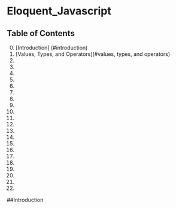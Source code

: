 # Eloquent_Javascript

## Table of Contents
  0. [Introduction] (#introduction)
  1. [Values, Types, and Operators](#values, types, and operators)
  2. 
  3. 
  4. 
  5. 
  6. 
  7. 
  8. 
  9. 
  10. 
  11. 
  12.
  13.
  14.
  15. 
  16.
  17.
  18.
  19.
  20.
  21.
  22.


##Introduction